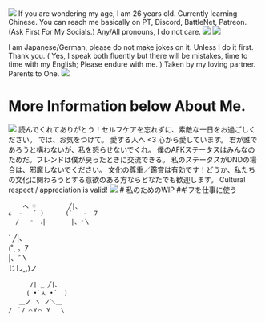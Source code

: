 <img src="https://i.pinimg.com/736x/cb/74/ba/cb74ba0758dc3148e6257462fddb46cb.jpg">
 If you are wondering my age, I am 26 years old. 
 Currently learning Chinese.
 You can reach me basically on PT, Discord, BattleNet, Patreon. (Ask First For My Socials.)
 Any/All pronouns, I do not care.
 <img src="https://images-wixmp-ed30a86b8c4ca887773594c2.wixmp.com/f/e15a9051-e20c-467a-8375-90dee1a91fc4/dg1eaw9-6b7c4106-ff4e-4f1a-9c71-327c07476243.gif?token=eyJ0eXAiOiJKV1QiLCJhbGciOiJIUzI1NiJ9.eyJzdWIiOiJ1cm46YXBwOjdlMGQxODg5ODIyNjQzNzNhNWYwZDQxNWVhMGQyNmUwIiwiaXNzIjoidXJuOmFwcDo3ZTBkMTg4OTgyMjY0MzczYTVmMGQ0MTVlYTBkMjZlMCIsIm9iaiI6W1t7InBhdGgiOiJcL2ZcL2UxNWE5MDUxLWUyMGMtNDY3YS04Mzc1LTkwZGVlMWE5MWZjNFwvZGcxZWF3OS02YjdjNDEwNi1mZjRlLTRmMWEtOWM3MS0zMjdjMDc0NzYyNDMuZ2lmIn1dXSwiYXVkIjpbInVybjpzZXJ2aWNlOmZpbGUuZG93bmxvYWQiXX0.bIH0LK6DOeFpJCCvQjDHUCxOuhWtp7E6MmWVtreZcvM">
 <img src="https://images-wixmp-ed30a86b8c4ca887773594c2.wixmp.com/f/e15a9051-e20c-467a-8375-90dee1a91fc4/dfv3vnp-430fce8c-7167-40e9-9e42-4bb5ee3e029b.gif?token=eyJ0eXAiOiJKV1QiLCJhbGciOiJIUzI1NiJ9.eyJzdWIiOiJ1cm46YXBwOjdlMGQxODg5ODIyNjQzNzNhNWYwZDQxNWVhMGQyNmUwIiwiaXNzIjoidXJuOmFwcDo3ZTBkMTg4OTgyMjY0MzczYTVmMGQ0MTVlYTBkMjZlMCIsIm9iaiI6W1t7InBhdGgiOiJcL2ZcL2UxNWE5MDUxLWUyMGMtNDY3YS04Mzc1LTkwZGVlMWE5MWZjNFwvZGZ2M3ZucC00MzBmY2U4Yy03MTY3LTQwZTktOWU0Mi00YmI1ZWUzZTAyOWIuZ2lmIn1dXSwiYXVkIjpbInVybjpzZXJ2aWNlOmZpbGUuZG93bmxvYWQiXX0.OPR64XcB-mO8TF7dkr6cuMFx30QonfolNAfdgQSZlMA">
 
 I am Japanese/German, please do not make jokes on it. Unless I do it first. Thank you. 
 ( Yes, I speak both fluently but there will be mistakes, time to time with my English; Please endure with me. )
 Taken by my loving partner.
 Parents to One.
<img src="https://i.pinimg.com/originals/e8/17/7e/e8177e2e930185132530c6a3b7a76a8a.jpg">

# More Information below About Me. 
<img src="![image](https://github.com/KissYourDad/KissYourDad/assets/170758140/07708792-e5dc-43fe-a814-8368aaf4fd33)">
 読んでくれてありがとう！セルフケアを忘れずに、素敵な一日をお過ごしください。
 では、お気をつけて。
 愛する人へ <3 心から愛しています。
 君が誰であろうと構わないが、私を怒らせないでくれ。
 僕のAFKステータスはみんなのためだ。フレンドは僕が戻ったときに交流できる。
  私のステータスがDNDの場合は、邪魔しないでください。
 文化の尊重／鑑賞は有効です！どうか、私たちの文化に関わろうとする意欲のある方ならどなたでも歓迎します。
 Cultural respect / appreciation is valid! 

<img src="https://i.pinimg.com/originals/72/4a/ca/724acaa53fe6646a7bd72d27d4c05e50.jpg">
# 私のためのWIP
#ギフを仕事に使う 

        へ ♡         ╱|、
    ૮  -   ՛ )      (`   -  7
      /   ⁻  ៸|       |、⁻〵


              
 `                 ╱|、                   
                (˚ˎ 。7  
                 |、˜〵          
                じしˍ,)ノ                


          /| _ ╱|、  
         ( •̀ㅅ •́  )
       ＿ノ ヽ ノ＼＿ 
    /　`/ ⌒Ｙ⌒ Ｙ　 \
